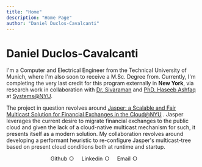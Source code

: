 ```yaml
---
title: "Home"
description: "Home Page"
author: "Daniel Duclos-Cavalcanti"
---
```


# Daniel Duclos-Cavalcanti

I'm a Computer and Electrical Engineer from the Technical University of Munich, where I'm also soon to receive a M.Sc. Degree from. Currently, I'm completing the very last credit for this program externally in <b>New York</b>, via research work in collaboration with [Dr. Sivaraman](https://anirudhsk.github.io/) and [PhD. Haseeb Ashfaq](https://haseeblums.github.io/) at [Systems@NYU](https://news.cs.nyu.edu/).


The project in question revolves around [Jasper: a Scalable and Fair Multicast Solution for Financial Exchanges in the Cloud@NYU](https://arxiv.org/abs/2402.09527) . Jasper leverages the current desire to migrate financial exchanges to the public cloud and given the lack of a cloud-native multicast mechanism for such, it presents itself as a modern solution. My collaboration revolves around
developing a performant heuristic to re-configure Jasper's multicast-tree based on present cloud conditions both at runtime and startup.


<div id="link-horizontal">
    <style>
        .list-container {
            display: flex;
            justify-content: center;
        }
        .horizontal-list {
            list-style-type: none;
            padding: 0;
            margin: 0;
            display: flex;
        }
        .horizontal-list li {
            margin-right: 15px; /* Adjust spacing as needed */
            position: relative;
            display: inline-block;
        }
        .horizontal-list li::after {
            content: "○";
            margin: 0 5px; /* Adjust spacing as needed */
        }
        .horizontal-list li:last-child::after {
            content: ""; /* Remove bullet from the last item */
        }
        .horizontal-list li a {
            text-decoration: none;
        }
    </style>
    <div class="list-container">
        <ul class="horizontal-list">
            <li><a href="https://github.com/duclos-cavalcanti">Github</a></li>
            <li><a href="https://www.linkedin.com/in/daniel-duclos-cavalcanti/">Linkedin</a></li>
            <li><a href="mailto:me@duclos.dev">Email</a></li>
            <li></li>
        </ul>
    </div>
</div>
